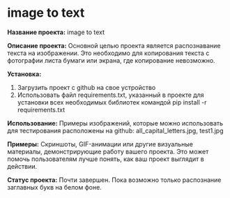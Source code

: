 # image to text
**Название проекта:** image to text

**Описание проекта:** 
Основной целью проекта является распознавание текста на изображении. Это необходимо для
копирования текста с фотографии листа бумаги или экрана, где копирование невозможно.

**Установка:**
1. Загрузить проект с github на свое устройство
2. Использовать файл requirements.txt, указанный в проекте для установки всех необходимых библиотек командой
pip install -r requirements.txt

**Использование:**
Примеры изображений, которые можно использовать для тестирования расположены на github:
all_capital_letters.jpg, test1.jpg

**Примеры:** 
Скриншоты, GIF-анимации или другие визуальные материалы, демонстрирующие работу вашего проекта. Это может помочь пользователям лучше понять, как ваш проект выглядит в действии.

**Статус проекта:**
Почти завершен. Пока возможно только распознание заглавных букв на белом фоне.